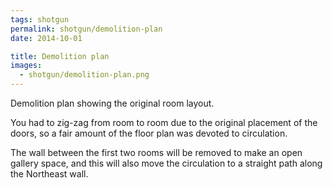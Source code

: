```yaml
---
tags: shotgun
permalink: shotgun/demolition-plan
date: 2014-10-01

title: Demolition plan
images:
  - shotgun/demolition-plan.png
---
```

Demolition plan showing the original room layout.

You had to zig-zag from room to room due to the original placement of the doors, so a fair amount of the floor plan was devoted to circulation.

The wall between the first two rooms will be removed to make an open gallery space, and this will also move the circulation to a straight path along the Northeast wall.